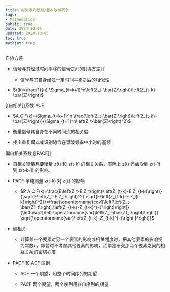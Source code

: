 ```yaml
---
title: 时间序列预测/基本数学概念
tags:
- Mathematics
public: true
date: 2024-10-05
updated: 2024-10-05
toc: true
mathjax: true
---
```


自协方差

  + 信号与其经过时间平移的信号之间的[[协方差]]

    + 信号与其自身经过一定时间平移之后的相似性

  + $r(k)=\frac{1}{n} \Sigma_{t=k+1}^n\left(Z_t-\bar{Z}\right)\left(Z_{t-k}-\bar{Z}\right)$

[[自相关]]系数 ACF

  + $A C F(k)=\Sigma_{t=k+1}^n \frac{\left(Z_t-\bar{Z}\right)\left(Z_{t-k}-\bar{Z}\right)}{\Sigma_{t=1}^n\left(Z_t-\bar{Z}\right)^2}$

  + 衡量信号其自身在不同时间点的相关度

  + 找出重复模式或识别隐含在谐波频率中小时的基频

偏自相关系数 [[PACF]]

  + 自相关衡量想要衡量 z(t) 和 z(t-k) 的相关关系，实际上 z(t) 还会受到 z(t-1) 到 z(t-k-1) 的影响。

  + PACF 单纯测量  z(t-k) 对 z(t) 的影响

    + $P A C F(k)=\frac{E\left(Z_t-E Z_t\right)\left(Z_{t-k}-E Z_{t-k}\right)}{\sqrt{E\left(Z_t-E Z_t\right)^2} \sqrt{E\left(Z_{t-k}-E Z_{t-k}\right)^2}}=\frac{\operatorname{cov}\left[\left(Z_t-\bar{Z}_t\right),\left(Z_{t-k}-Z_{t-k}^{-}\right)\right]}{\left.\sqrt{\left.\operatorname{var}\left(Z_t-\bar{Z}_t\right)\right)} \sqrt{\operatorname{var}\left(Z_{t-k}-Z_{t-k}^{-}\right.}\right)}$

  + 偏相关

    + 计算某一个要素对另一个要素的影响或相关程度时，把其他要素的影响视为常数u，即暂时不考虑其他要素的影响，而单独研究那两个要素之间的相互关系的密切程度

  + PACF 和 ACF 区别

    + ACF 一个期望，用整个时间序列的期望

    + PACF 两个期望，两个序列用各自序列的期望
